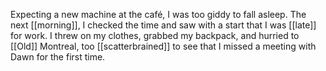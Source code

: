 Expecting a new machine at the café, I was too giddy to fall asleep. The next [[morning]], I checked the time and saw with a start that I was [[late]] for work. I threw on my clothes, grabbed my backpack, and hurried to [[Old]] Montreal, too [[scatterbrained]] to see that I missed a meeting with Dawn for the first time.